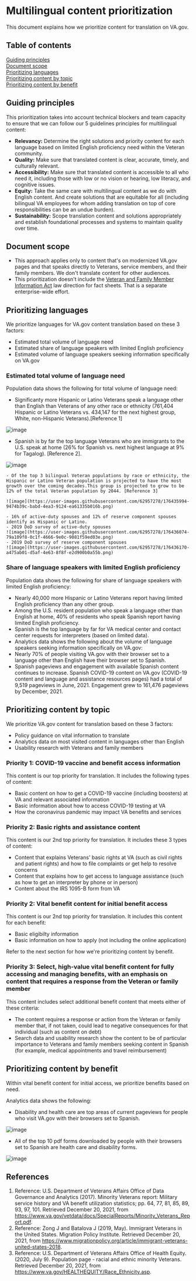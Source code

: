 # Multilingual content prioritization

This document explains how we prioritize content for translation on VA.gov. 

## Table of contents
[Guiding principles](#guiding-principles)<br>
[Document scope](#document-scope)<br>
[Prioritizing languages](#prioritizing-languages)<br>
[Prioritizing content by topic](#prioritizing-content-by-topic)<br>
[Prioritizing content by benefit](#prioritizing-content-by-benefit)<br>

## Guiding principles
This prioritization takes into account technical blockers and team capacity to ensure that we can follow our 5 guidelines principles for multilingual content:
  - **Relevancy:** Determine the right solutions and priority content for each language based on limited English proficiency need within the Veteran community.
  - **Quality:** Make sure that translated content is clear, accurate, timely, and culturally relevant.
  - **Accessibility:** Make sure that translated content is accessible to all who need it, including those with low or no vision or hearing, low literacy, and cognitive issues.
  - **Equity:** Take the same care with multilingual content as we do with English content. And create solutions that are equitable for all (including bilingual VA employees for whom adding translation on top of core responsibilities can be an undue burden).
  - **Sustainability:** Scope translation content and solutions appropriately and establish foundational processes and systems to maintain quality over time. 

## Document scope
- This approach applies only to content that's on modernized VA.gov pages and that speaks directly to Veterans, service members, and their family members. We don't translate content for other audiences.
- This prioritization doesn't include the [Veteran and Family Member Information Act](https://www.congress.gov/bill/117th-congress/house-bill/2093/text/pl?overview=closed) law direction for fact sheets. That is a separate enterprise-wide effort.

## Prioritizing languages

We prioritize languages for VA.gov content translation based on these 3 factors:
- Estimated total volume of language need
- Estimated share of language speakers with limited English proficiency
- Estimated volume of language speakers seeking information specifically on VA.gov

### Estimated total volume of language need

Population data shows the following for total volume of language need:

  - Significanty more Hispanic or Latino Veterans speak a language other than English than Veterans of any other race or ethnicity (761,404 Hispanic or Latino Veterans vs. 434,147 for the next highest group, White, non-Hispanic Veterans).[Reference 1]

  ![image](https://user-images.githubusercontent.com/62957278/176435302-d0f4f78d-c426-49cc-b23b-416b7a989f72.png)
  
  - Spanish is by far the top language Veterans who are immigrants to the U.S. speak at home (26% for Spanish vs. next highest language at 9% for Tagalog). [Reference 2].

  ![image](https://user-images.githubusercontent.com/62957278/176435491-863f1cd5-15c9-4f0d-a2e5-e15048a6aec3.png)

    - Of the top 3 bilingual Veteran populations by race or ethnicity, the Hispanic or Latino Veteran population is projected to have the most growth over the coming decades.This group is projected to grow to be 12% of the total Veteran population by 2044. [Reference 3]
    
    ![image](https://user-images.githubusercontent.com/62957278/176435994-9474b39c-babd-4ea3-9124-ea61335b016b.png)

    - 16% of active-duty spouses and 12% of reserve component spouses identify as Hispanic or Latino.
    - 2019 DoD survey of active-duty spouses
    ![image](https://user-images.githubusercontent.com/62957278/176436074-79a109f8-0c1f-4666-9e0c-9081f59ed03e.png)
    - 2019 DoD survey of reserve component spouses
    ![image](https://user-images.githubusercontent.com/62957278/176436170-a475ab01-d5af-4e63-8f8f-e2d900b0a55b.png)

### Share of language speakers with limited English proficiency

Population data shows the following for share of language speakers with limited English proficiency:
  - Nearly 40,000 more Hispanic or Latino Veterans report having limited English proficiency than any other group.
  - Among the U.S. resident population who speak a language other than English at home, 40% of residents who speak Spanish report having limited English proficiency.
  - Spanish is the top language by far for VA medical center and contact center requests for interpreters (based on limited data).
  - Analytics data shows the following about the volume of language speakers seeking information specifically on VA.gov:
  - Nearly 70% of people visiting VA.gov with their browser set to a language other than English have their browser set to Spanish.
  - Spanish pageviews and engagement with available Spanish content continues to increase. Spanish COVID-19 content on VA.gov (COVID-19 content and language and assistance resources pages) had a total of 9,519 pageviews in June, 2021. Engagement grew to 161,476 pageviews by December, 2021.

## Prioritizing content by topic

We prioritize VA.gov content for translation based on these 3 factors:
- Policy guidance on vital information to translate
- Analytics data on most visited content in languages other than English
- Usability research with Veterans and family members

### Priority 1: COVID-19 vaccine and benefit access information

This content is our top priority for translation. It includes the following types of content:

- Basic content on how to get a COVID-19 vaccine (including boosters) at VA and relevant associated information
- Basic information about how to access COVID-19 testing at VA
- How the coronavirus pandemic may impact VA benefits and services

### Priority 2: Basic rights and assistance content

This content is our 2nd top priority for translation. It includes these 3 types of content:

- Content that explains Veterans' basic rights at VA (such as civil rights and patient rights) and how to file complaints or get help to resolve concerns
- Content that explains how to get access to language assistance (such as how to get an interpreter by phone or in person)
- Content about the IRS 1095-B form from VA

### Priority 2: Vital benefit content for initial benefit access

This content is our 2nd top priority for translation. It includes this content for each benefit:

- Basic eligibilty information
- Basic information on how to apply (not including the online application)

Refer to the next section for how we're prioritizing content by benefit.

### Priority 3: Select, high-value vital benefit content for fully accessing and managing benefits, with an emphasis on content that requires a response from the Veteran or family member

This content includes select additional benefit content that meets either of these criteria:

- The content requires a response or action from the Veteran or family member that, if not taken, could lead to negative consequences for that individual (such as content on debt)
- Search data and usability research show the content to be of particular importance to Veterans and family members seeking content in Spanish (for example, medical appointments and travel reimbursement)

## Prioritizing content by benefit

Within vital benefit content for initial access, we prioritize benefits based on need.

Analytics data shows the following:

- Disability and health care are top areas of current pageviews for people who visit VA.gov with their browsers set to Spanish.

![image](https://user-images.githubusercontent.com/62957278/175776081-9dc06dcb-cd95-41f9-ae5b-d158c79ba9cc.png)

- All of the top 10 pdf forms downloaded by people with their browsers set to Spanish are health care and disability forms.

![image](https://user-images.githubusercontent.com/62957278/175784779-f3cfe057-a4a7-48aa-a4c6-5e2df86c0d4c.png)

## References

1. Reference: U.S. Department of Veterans Affairs Office of Data Governance and Analytics (2017). Minority Veterans report: Military service history and VA benefit utilization statistics; pp. 64, 77, 81, 85, 89, 93, 97, 101. Retrieved December 20, 2021, from https://www.va.gov/vetdata/docs/SpecialReports/Minority_Veterans_Report.pdf. 
2. Reference: Zong J and Batalova J (2019, May). Immigrant Veterans in the United States. Migration Policy Institute. Retrieved December 20, 2021, from https://www.migrationpolicy.org/article/immigrant-veterans-united-states-2018. 
3. Reference: U.S. Department of Veterans Affairs Office of Health Equity. (2020, July 9). Population page - racial and ethnic minority Veterans. Retrieved December 20, 2021, from https://www.va.gov/HEALTHEQUITY/Race_Ethnicity.asp.


